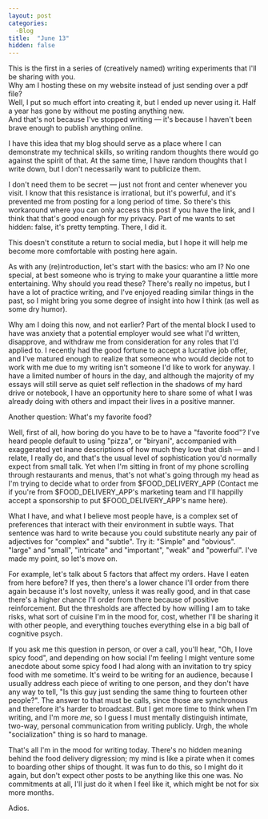 ```yaml
---
layout: post
categories:
  -Blog
title:  "June 13"
hidden: false
---
```


This is the first in a series of (creatively named) writing experiments that I'll be sharing with you.  
Why am I hosting these on my website instead of just sending over a pdf file?  
Well, I put so much effort into creating it, but I ended up never using it. Half a year has gone by without me posting anything new.  
And that's not because I've stopped writing — it's because I haven't been brave enough to publish anything online.

I have this idea that my blog should serve as a place where I can demonstrate my technical skills, so writing random thoughts there would go against the spirit of that. At the same time, I have random thoughts that I write down, but I don't necessarily want to publicize them.

I don't need them to be secret — just not front and center whenever you visit. I know that this resistance is irrational, but it's powerful, and it's prevented me from posting for a long period of time. So there's this workaround where you can only access this post if you have the link, and I think that that's good enough for my privacy. Part of me wants to set hidden: false, it's pretty tempting. There, I did it.

This doesn't constitute a return to social media, but I hope it will help me become more comfortable with posting here again.

As with any (re)introduction, let's start with the basics: who am I? No one special, at best someone who is trying to make your quarantine a little more entertaining. Why should you read these? There's really no impetus, but I have a lot of practice writing, and I've enjoyed reading similar things in the past, so I might bring you some degree of insight into how I think (as well as some dry humor). 

Why am I doing this now, and not earlier? Part of the mental block I used to have was anxiety that a potential employer would see what I'd written, disapprove, and withdraw me from consideration for any roles that I'd applied to. I recently had the good fortune to accept a lucrative job offer, and I've matured enough to realize that someone who would decide not to work with me due to my writing isn't someone I'd like to work for anyway. I have a limited number of hours in the day, and although the majority of my essays will still serve as quiet self reflection in the shadows of my hard drive or notebook, I have an opportunity here to share some of what I was already doing with others and impact their lives in a positive manner.

Another question: What's my favorite food?

Well, first of all, how boring do you have to be to have a "favorite food"? I've heard people default to using "pizza", or "biryani", accompanied with exaggerated yet inane descriptions of how much they love that dish — and I relate, I really do, and that's the usual level of sophistication you'd normally expect from small talk. Yet when I'm sitting in front of my phone scrolling through restaurants and menus, that's not what's going through my head as I'm trying to decide what to order from $FOOD_DELIVERY_APP (Contact me if you're from $FOOD_DELIVERY_APP's marketing team and I'll happilly accept a sponsorship to put $FOOD_DELIVERY_APP's name here).

What I have, and what I believe most people have, is a complex set of preferences that interact with their environment in subtle ways. That sentence was hard to write because you could substitute nearly any pair of adjectives for "complex" and "subtle". Try it: "Simple" and "obvious". "large" and "small", "intricate" and "important", "weak" and "powerful". I've made my point, so let's move on.

For example, let's talk about 5 factors that affect my orders. Have I eaten from here before? If yes, then there's a lower chance I'll order from there again because it's lost novelty, unless it was really good, and in that case there's a higher chance I'll order from there because of positive reinforcement. But the thresholds are affected by how willing I am to take risks, what sort of cuisine I'm in the mood for, cost, whether I'll be sharing it with other people, and everything touches everything else in a big ball of cognitive psych. 

If you ask me this question in person, or over a call, you'll hear, "Oh, I love spicy food", and depending on how social I'm feeling I might venture some anecdote about some spicy food I had along with an invitation to try spicy food with me sometime. It's weird to be writing for an audience, because I usually address each piece of writing to one person, and they don't have any way to tell, "Is this guy just sending the same thing to fourteen other people?". The answer to that must be calls, since those are synchronous and therefore it's harder to broadcast. But I get more time to think when I'm writing, and I'm more *me*, so I guess I must mentally distinguish intimate, two-way, personal communication from writing publicly. Urgh, the whole "socialization" thing is so hard to manage. 

That's all I'm in the mood for writing today. There's no hidden meaning behind the food delivery digression; my mind is like a pirate when it comes to boarding other ships of thought. It was fun to do this, so I might do it again, but don't expect other posts to be anything like this one was. No commitments at all, I'll just do it when I feel like it, which might be not for six more months.

Adios.

